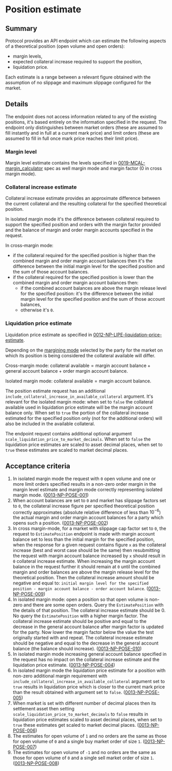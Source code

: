 # Position estimate

## Summary

Protocol provides an API endpoint which can estimate the following aspects of a theoretical position (open volume and open orders):

- margin levels,
- expected collateral increase required to support the position,
- liquidation price.

Each estimate is a range between a relevant figure obtained with the assumption of no slippage and maximum slippage configured for the market.

## Details

The endpoint does not access information related to any of the existing positions, it's based entirely on the information specified in the request.
The endpoint only distinguishes between market orders (these are assumed to fill instantly and in full at a current mark price) and limit orders (these are assumed to fill in full once mark price reaches their limit price).

### Margin level

Margin level estimate contains the levels specified in [0019-MCAL-margin_calculator](./../protocol/0019-MCAL-margin_calculator.md#reference-level-explanation) spec as well margin mode and margin factor (0 in cross margin mode).

### Collateral increase estimate

Collateral increase estimate provides an approximate difference between the current collateral and the resulting collateral for the specified theoretical position.

In isolated margin mode it's the difference between collateral required to support the specified position and orders with the margin factor provided and the balance of margin and order margin accounts specified in the request.

In cross-margin mode:

- if the collateral required for the specified position is higher than the combined margin and order margin account balances then it's the difference between the initial margin level for the specified position and the sum of those account balances.
- if the collateral required for the specified position is lower than the combined margin and order margin account balances then:
  - if the combined account balances are above the margin release level for the specified position: it's the difference between the initial margin level for the specified position and the sum of those account balances,
  - otherwise it's `0`.

### Liquidation price estimate

Liquidation price estimate as specified in [0012-NP-LIPE-liquidation-price-estimate](./0012-NP-LIPE-liquidation-price-estimate.md).

Depending on the [margining mode](../protocol/0019-MCAL-margin_calculator.md#margining-modes) selected by the party for the market on which its position is being considered the $\text{collateral available}$ will differ.

Cross-margin mode: $\text{collateral available} = \text{margin account balance} + \text{general account balance} + \text{order margin account balance}$.

Isolated margin mode: $\text{collateral available} = \text{margin account balance}$.

The position estimate request has an additional `include_collateral_increase_in_available_collateral` argument. It's relevant for the isolated margin mode: when set to `false` the collateral available used in liquidation price estimate will be the margin account balance only. When set to `true` the portion of the collateral increase estimated for the specified position only (not for the additional orders) will also be included in the available collateral.

The endpoint request contains additional optional argument `scale_liquidation_price_to_market_decimals`. When set to `false` the liquidation price estimates are scaled to asset decimal places, when set to `true` these estimates are scaled to market decimal places.

## Acceptance criteria

1. In isolated margin mode the request with `0` open volume and one or more limit orders specified results in a non-zero order margin in the margin level estimate and margin mode correctly representing isolated margin mode. (<a name="0013-NP-POSE-001" href="#0013-NP-POSE-001">0013-NP-POSE-001</a>)
1. When account balances are set to `0` and market has slippage factors set to `0`, the collateral increase figure per specified theoretical position correctly approximates (absolute relative difference of less than $10^{-6}$) the actual margin and order margin account balances for a party which opens such a position. (<a name="0013-NP-POSE-002" href="#0013-NP-POSE-002">0013-NP-POSE-002</a>)
1. In cross margin-mode, for a market with slippage cap factor set to `0`, the request to `EstimatePosition` endpoint is made with margin account balance set to less than the initial margin for the specified position, when the response for a given request contains figure `x` as the collateral increase (best and worst case should be the same) then resubmitting the request with margin account balance increased by `x` should result in `0` collateral increase estimate. When increasing the margin account balance in the request further it should remain at `0` until the combined margin and order balances are above the margin release level for the theoretical position. Then the collateral increase amount should be negative and equal to: `initial margin level for the specified position - margin account balance - order account balance`. (<a name="0013-NP-POSE-009" href="#0013-NP-POSE-009">0013-NP-POSE-009</a>)
1. In isolated margin mode: open a position so that open volume is non-zero and there are some open orders. Query the `EstimatePosition` with the details of that position. The collateral increase estimate should be 0. No query the `EstimatePosition` with a higher margin factor. The collateral increase estimate should be positive and equal to the decrease in the general account balance after margin factor is updated for the party. Now lower the margin factor below the value the test originally started with and repeat. The collateral increase estimate should be negative and equal to the decrease in the general account balance (the balance should increase). (<a name="0013-NP-POSE-010" href="#0013-NP-POSE-010">0013-NP-POSE-010</a>)
1. In isolated margin mode increasing general account balance specified in the request has no impact on the collateral increase estimate and the liquidation price estimate. (<a name="0013-NP-POSE-004" href="#0013-NP-POSE-004">0013-NP-POSE-004</a>)
1. In isolated margin mode the liquidation price estimate for a position with non-zero additional margin requirement with `include_collateral_increase_in_available_collateral` argument set to `true` results in liquidation price which is closer to the current mark price than the result obtained with argument set to `false`. (<a name="0013-NP-POSE-005" href="#0013-NP-POSE-005">0013-NP-POSE-005</a>)
1. When market is set with different number of decimal places then its settlement asset then setting `scale_liquidation_price_to_market_decimals` to `false` results in liquidation price estimates scaled to asset decimal places, when set to `true` these estimates get scaled to market decimal places. (<a name="0013-NP-POSE-006" href="#0013-NP-POSE-006">0013-NP-POSE-006</a>)
1. The estimates for open volume of `1` and no orders are the same as those for open volume of `0` and a single buy market order of size `1`. (<a name="0013-NP-POSE-007" href="#0013-NP-POSE-007">0013-NP-POSE-007</a>)
1. The estimates for open volume of `-1` and no orders are the same as those for open volume of `0` and a single sell market order of size `1`. (<a name="0013-NP-POSE-008" href="#0013-NP-POSE-008">0013-NP-POSE-008</a>)
